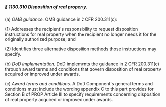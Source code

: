 ##### § 1130.310 Disposition of real property. #####

(a) *OMB guidance.* OMB guidance in 2 CFR 200.311(c):

(1) Addresses the recipient's responsibility to request disposition instructions for real property when the recipient no longer needs it for the originally authorized purpose; and

(2) Identifies three alternative disposition methods those instructions may specify.

(b) *DoD implementation.* DoD implements the guidance in 2 CFR 200.311(c) through award terms and conditions that govern disposition of real property acquired or improved under awards.

(c) *Award terms and conditions.* A DoD Component's general terms and conditions must include the wording appendix C to this part provides for Section B of PROP Article III to specify requirements concerning disposition of real property acquired or improved under awards.